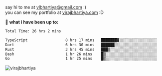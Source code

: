 say hi to me at [vlbhartiya@gmail.com](mailto:vlbhartiya@gmail.com) :)<br/>
you can see my portfolio at [virajbhartiya.com](https://virajbhartiya.com) :D<br/>


🚀 **what i have been up to:**

<!--START_SECTION:waka-->

```txt
Total Time: 26 hrs 2 mins

TypeScript                 8 hrs 17 mins   ███████▓░░░░░░░░░░░░░░░░░   30.72 %
Dart                       6 hrs 30 mins   ██████░░░░░░░░░░░░░░░░░░░   24.14 %
Rust                       3 hrs 45 mins   ███▒░░░░░░░░░░░░░░░░░░░░░   13.95 %
Bash                       1 hr 26 mins    █▒░░░░░░░░░░░░░░░░░░░░░░░   05.36 %
Go                         1 hr 25 mins    █▒░░░░░░░░░░░░░░░░░░░░░░░   05.29 %
```

<!--END_SECTION:waka-->

<p align="left"> <img src="https://komarev.com/ghpvc/?username=virajbhartiya&color=blue" alt="virajbhartiya" /> </p>
